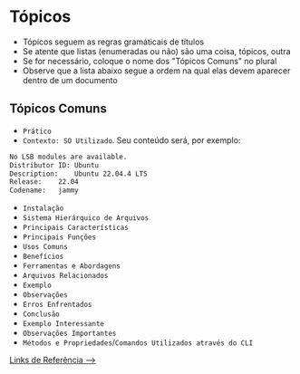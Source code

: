 # Tópicos

- Tópicos seguem as regras gramáticais de títulos
- Se atente que listas (enumeradas ou não) são uma coisa, tópicos, outra
- Se for necessário, coloque o nome dos "Tópicos Comuns" no plural
- Observe que a lista abaixo segue a ordem na qual elas devem aparecer dentro de um documento

## Tópicos Comuns

- `Prático`
- `Contexto: SO Utilizado`. Seu conteúdo será, por exemplo:

```bash
No LSB modules are available.
Distributor ID:	Ubuntu
Description:	Ubuntu 22.04.4 LTS
Release:	22.04
Codename:	jammy
```

- `Instalação`
- `Sistema Hierárquico de Arquivos`
- `Principais Características`
- `Principais Funções`
- `Usos Comuns`
- `Benefícios`
- `Ferramentas e Abordagens`
- `Arquivos Relacionados`
- `Exemplo`
- `Observações`
- `Erros Enfrentados`
- `Conclusão`
- `Exemplo Interessante`
- `Observações Importantes`
- `Métodos e Propriedades`/`Comandos Utilizados através do CLI`

[Links de Referência -->](./links-referencia.md)